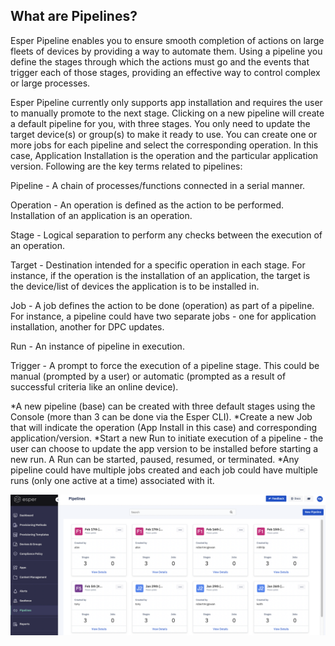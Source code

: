## What are Pipelines?

Esper Pipeline enables you to ensure smooth completion of actions on large fleets of devices by providing a way to automate them. Using a pipeline you define the stages through which the actions must go and the events that trigger each of those stages, providing an effective way to control complex or large processes.

Esper Pipeline currently only supports app installation and requires the user to manually promote to the next stage. Clicking on a new pipeline will create a default pipeline for you, with three stages. You only need to update the target device(s) or group(s) to make it ready to use. You can create one or more jobs for each pipeline and select the corresponding operation. In this case, Application Installation is the operation and the particular application version. Following are the key terms related to pipelines:


Pipeline - A chain of processes/functions connected in a serial manner.

Operation - An operation is defined as the action to be performed. Installation of an application is an operation.

Stage - Logical separation to perform any checks between the execution of an operation.

Target - Destination intended for a specific operation in each stage. For instance, if the operation is the installation of an application, the target is the device/list of devices the application is to be installed in.

Job - A job defines the action to be done (operation) as part of a pipeline. For instance, a pipeline could have two separate jobs - one for application installation, another for DPC updates.

Run - An instance of pipeline in execution.

Trigger - A prompt to force the execution of a pipeline stage. This could be manual (prompted by a user) or automatic (prompted as a result of successful criteria like an online device).

*A new pipeline (base) can be created with three default stages using the Console (more than 3 can be done via the Esper CLI). *Create a new Job that will indicate the operation (App Install in this case) and corresponding application/version. *Start a new Run to initiate execution of a pipeline - the user can choose to update the app version to be installed before starting a new run. A Run can be started, paused, resumed, or terminated. *Any pipeline could have multiple jobs created and each job could have multiple runs (only one active at a time) associated with it.

![](./images/main-pipeline.png)